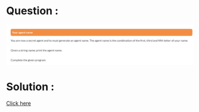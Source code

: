 # Question :
![your agent name](https://github.com/prabhu30/coding/blob/main/Edyst/Python%20-%20Intro%20to%20Advanced/18_your%20agent%20name/image.png)

# Solution :
[Click here](https://github.com/prabhu30/coding/blob/main/Edyst/Python%20-%20Intro%20to%20Advanced/18_your%20agent%20name/solution.py)
